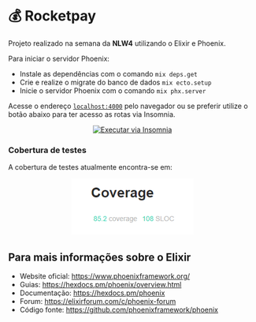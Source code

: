 # :moneybag: Rocketpay

Projeto realizado na semana da <b>NLW4</b> utilizando o Elixir e Phoenix.

Para iniciar o servidor Phoenix:

  * Instale as dependências com o comando `mix deps.get`
  * Crie e realize o migrate do banco de dados `mix ecto.setup`
  * Inicie o servidor Phoenix com o comando `mix phx.server`

Acesse o endereço [`localhost:4000`](http://localhost:4000) pelo navegador ou se preferir utilize o botão abaixo para ter acesso as rotas via Insomnia.

<div align="center">
<a href="https://insomnia.rest/run/?label=Rocketpay&uri=https%3A%2F%2Fraw.githubusercontent.com%2Fjfelipearaujo%2Fnlw4_rocketpay%2Fmain%2Finsomnia%2FInsomnia_2021-02-25.json" target="_blank"><img src="https://insomnia.rest/images/run.svg" alt="Executar via Insomnia"></a>
</div>

### Cobertura de testes

A cobertura de testes atualmente encontra-se em:

<div align="center">
  <img src="https://github.com/jfelipearaujo/nlw4_rocketpay/blob/main/coverage/coverage_status.png" />
</div>

## Para mais informações sobre o Elixir

  * Website oficial: https://www.phoenixframework.org/
  * Guias: https://hexdocs.pm/phoenix/overview.html
  * Documentação: https://hexdocs.pm/phoenix
  * Forum: https://elixirforum.com/c/phoenix-forum
  * Código fonte: https://github.com/phoenixframework/phoenix
